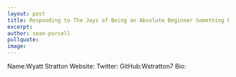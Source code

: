 ```yaml
---
layout: post
title: Responding to The Joys of Being an Absolute Beginner Something Else!
excerpt: 
author: sean-purcell
pullquote:
image:
---
```


Name:Wyatt Stratton 
Website:
Twitter:
GitHub:Wstratton7
Bio:
